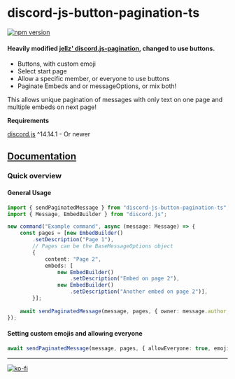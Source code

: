 
# discord-js-button-pagination-ts
[![npm version](https://badge.fury.io/js/discord-js-button-pagination-ts.svg)](https://badge.fury.io/js/discord-js-button-pagination-ts)

#### Heavily modified [jellz' discord.js-pagination](https://github.com/jellz/discord.js-pagination/), changed to use buttons.

- Buttons, with custom emoji
- Select start page
- Allow a specific member, or everyone to use buttons 
- Paginate Embeds and or messageOptions, or mix both!

This allows unique pagination of messages with only text on one page and multiple embeds on next page!

**Requirements**

[discord.js](https://www.npmjs.com/package/discord.js) ^14.14.1 - Or newer

## [Documentation](https://cataclym.github.io/discord.js-pagination/)
### Quick overview

#### General Usage
```ts 
import { sendPaginatedMessage } from "discord-js-button-pagination-ts";
import { Message, EmbedBuilder } from "discord.js";

new command("Example command", async (message: Message) => {
    const pages = [new EmbedBuilder()
        .setDescription("Page 1"),
        // Pages can be the BaseMessageOptions object
        {
            content: "Page 2",
            embeds: [
                new EmbedBuilder()
                    .setDescription("Embed on page 2"),
                new EmbedBuilder()
                    .setDescription("Another embed on page 2")],
        }];
    
    await sendPaginatedMessage(message, pages, { owner: message.author, timeout: 30000 });
});
```
#### Setting custom emojis and allowing everyone
```ts
await sendPaginatedMessage(message, pages, { allowEveryone: true, emojiList: ['👈', '👉'] });
```

---

[![ko-fi](https://ko-fi.com/img/githubbutton_sm.svg)](https://ko-fi.com/C0C3IJV8A)
